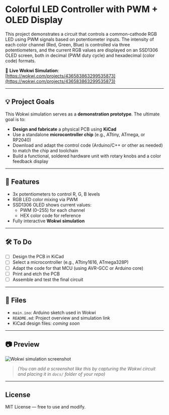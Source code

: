 # Colorful LED Controller with PWM + OLED Display

This project demonstrates a circuit that controls a common-cathode RGB LED using PWM signals based on potentiometer inputs. The intensity of each color channel (Red, Green, Blue) is controlled via three potentiometers, and the current RGB values are displayed on an SSD1306 OLED screen, both in decimal (PWM duty cycle) and hexadecimal (color code) formats.

🔗 **Live Wokwi Simulation**:  
[https://wokwi.com/projects/436583863299535873](https://wokwi.com/projects/436583863299535873)

---

## 💡 Project Goals

This Wokwi simulation serves as a **demonstration prototype**. The ultimate goal is to:
- **Design and fabricate** a physical PCB using **KiCad**
- Use a standalone **microcontroller chip** (e.g., ATtiny, ATmega, or RP2040)
- Download and adapt the control code (Arduino/C++ or other as needed) to match the chip and toolchain
- Build a functional, soldered hardware unit with rotary knobs and a color feedback display

---

## 🔧 Features

- 3x potentiometers to control R, G, B levels
- RGB LED color mixing via PWM
- SSD1306 OLED shows current values:
  - PWM (0–255) for each channel
  - HEX color code for reference
- Fully interactive **Wokwi simulation**

---

## 🛠️ To Do

- [ ] Design the PCB in KiCad
- [ ] Select a microcontroller (e.g., ATtiny1616, ATmega328P)
- [ ] Adapt the code for that MCU (using AVR-GCC or Arduino core)
- [ ] Print and etch the PCB
- [ ] Assemble and test the final circuit

---

## 📁 Files

- `main.ino`: Arduino sketch used in Wokwi
- `README.md`: Project overview and simulation link
- KiCad design files: *coming soon*

---

## 📷 Preview

![Wokwi simulation screenshot](https://raw.githubusercontent.com/your-username/your-repo-name/main/docs/wokwi-preview.png)

> *(You can add a screenshot like this by capturing the Wokwi circuit and placing it in `docs/` folder of your repo)*

---

## License

MIT License — free to use and modify.


